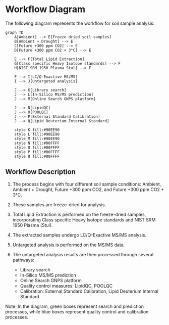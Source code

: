 # Workflow Diagram

The following diagram represents the workflow for soil sample analysis:

```mermaid
graph TD
    A[Ambient] --> E[Freeze dried soil samples]
    B[Ambient + Drought] --> E
    C[Future +300 ppm CO2] --> E
    D[Future +300 ppm CO2 + 3°C] --> E
    
    E --> F[Total Lipid Extraction]
    G[Class specific Heavy Isotope standards] --> F
    H[NIST SRM 1950 Plasma Stul] --> F
    
    F --> I[LC/Q-Exactive MS/MS]
    I --> J[Untargeted analysis]
    
    J --> K[Library search]
    J --> L[In-Silico MS/MS prediction]
    J --> M[Online Search GNPS platform]
    
    J --> N[LipidQC]
    J --> O[POOLQC]
    J --> P[External Standard Calibration]
    J --> Q[Lipid Deuterium Internal Standard]
    
    style K fill:#90EE90
    style L fill:#90EE90
    style M fill:#90EE90
    style N fill:#00FFFF
    style O fill:#00FFFF
    style P fill:#00FFFF
    style Q fill:#00FFFF
```

## Workflow Description

1. The process begins with four different soil sample conditions: Ambient, Ambient + Drought, Future +300 ppm CO2, and Future +300 ppm CO2 + 3°C.

2. These samples are freeze-dried for analysis.

3. Total Lipid Extraction is performed on the freeze-dried samples, incorporating Class specific Heavy Isotope standards and NIST SRM 1950 Plasma (Stul).

4. The extracted samples undergo LC/Q-Exactive MS/MS analysis.

5. Untargeted analysis is performed on the MS/MS data.

6. The untargeted analysis results are then processed through several pathways:
   - Library search
   - In-Silico MS/MS prediction
   - Online Search GNPS platform
   - Quality control measures: LipidQC, POOLQC
   - Calibration: External Standard Calibration, Lipid Deuterium Internal Standard

Note: In the diagram, green boxes represent search and prediction processes, while blue boxes represent quality control and calibration processes.



